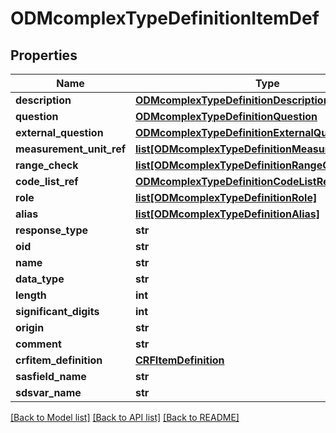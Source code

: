 # ODMcomplexTypeDefinitionItemDef

## Properties
Name | Type | Description | Notes
------------ | ------------- | ------------- | -------------
**description** | [**ODMcomplexTypeDefinitionDescription**](ODMcomplexTypeDefinitionDescription.md) |  | [optional] 
**question** | [**ODMcomplexTypeDefinitionQuestion**](ODMcomplexTypeDefinitionQuestion.md) |  | [optional] 
**external_question** | [**ODMcomplexTypeDefinitionExternalQuestion**](ODMcomplexTypeDefinitionExternalQuestion.md) |  | [optional] 
**measurement_unit_ref** | [**list[ODMcomplexTypeDefinitionMeasurementUnitRef]**](ODMcomplexTypeDefinitionMeasurementUnitRef.md) |  | [optional] 
**range_check** | [**list[ODMcomplexTypeDefinitionRangeCheck]**](ODMcomplexTypeDefinitionRangeCheck.md) |  | [optional] 
**code_list_ref** | [**ODMcomplexTypeDefinitionCodeListRef**](ODMcomplexTypeDefinitionCodeListRef.md) |  | [optional] 
**role** | [**list[ODMcomplexTypeDefinitionRole]**](ODMcomplexTypeDefinitionRole.md) |  | [optional] 
**alias** | [**list[ODMcomplexTypeDefinitionAlias]**](ODMcomplexTypeDefinitionAlias.md) |  | [optional] 
**response_type** | **str** |  | [optional] 
**oid** | **str** |  | [optional] 
**name** | **str** |  | [optional] 
**data_type** | **str** |  | [optional] 
**length** | **int** |  | [optional] 
**significant_digits** | **int** |  | [optional] 
**origin** | **str** |  | [optional] 
**comment** | **str** |  | [optional] 
**crfitem_definition** | [**CRFItemDefinition**](CRFItemDefinition.md) |  | [optional] 
**sasfield_name** | **str** |  | [optional] 
**sdsvar_name** | **str** |  | [optional] 

[[Back to Model list]](../README.md#documentation-for-models) [[Back to API list]](../README.md#documentation-for-api-endpoints) [[Back to README]](../README.md)


